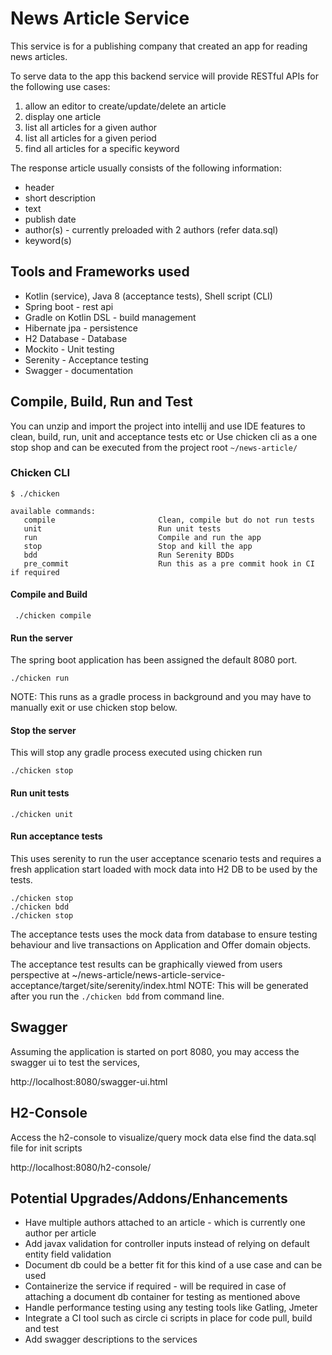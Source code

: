 
# News Article Service

This service is for a publishing company that created an app for reading news articles.

To serve data to the app this backend service will provide RESTful APIs for the following use cases:

1. allow an editor to create/update/delete an article
2. display one article
3. list all articles for a given author
4. list all articles for a given period 
5. find all articles for a specific keyword

The response article usually consists of the following information:

- header
- short description
- text
- publish date
- author(s) - currently preloaded with 2 authors (refer data.sql)
- keyword(s)


## Tools and Frameworks used

- Kotlin (service), Java 8 (acceptance tests), Shell script (CLI)
- Spring boot - rest api
- Gradle on Kotlin DSL - build management
- Hibernate jpa - persistence
- H2 Database - Database
- Mockito - Unit testing
- Serenity - Acceptance testing
- Swagger - documentation


## Compile, Build, Run and Test

You can unzip and import the project into intellij and use IDE features to clean, build, run, unit and acceptance tests etc or
Use chicken cli as a one stop shop and can be executed from the project root `~/news-article/`

### Chicken CLI

    $ ./chicken

    available commands:
       compile                       Clean, compile but do not run tests
       unit                          Run unit tests
       run                           Compile and run the app
       stop                          Stop and kill the app
       bdd                           Run Serenity BDDs
       pre_commit                    Run this as a pre commit hook in CI if required

#### Compile and Build

     ./chicken compile

#### Run the server

The spring boot application has been assigned the default 8080 port.

    ./chicken run
    
NOTE: This runs as a gradle process in background and you may have to manually exit or use chicken stop below.
    
#### Stop the server

This will stop any gradle process executed using chicken run

    ./chicken stop
    
#### Run unit tests

    ./chicken unit
    
#### Run acceptance tests

This uses serenity to run the user acceptance scenario tests and requires a fresh application start loaded with mock data into H2 DB to be used by the tests.

    ./chicken stop
    ./chicken bdd
    ./chicken stop
    
The acceptance tests uses the mock data from database to ensure testing behaviour and live transactions on Application and Offer domain objects.

The acceptance test results can be graphically viewed from users perspective at ~/news-article/news-article-service-acceptance/target/site/serenity/index.html
NOTE: This will be generated after you run the `./chicken bdd` from command line.


## Swagger

Assuming the application is started on port 8080, you may access the swagger ui to test the services,

http://localhost:8080/swagger-ui.html


## H2-Console

Access the h2-console to visualize/query mock data else find the data.sql file for init scripts

http://localhost:8080/h2-console/


## Potential Upgrades/Addons/Enhancements

- Have multiple authors attached to an article - which is currently one author per article
- Add javax validation for controller inputs instead of relying on default entity field validation
- Document db could be a better fit for this kind of a use case and can be used
- Containerize the service if required - will be required in case of attaching a document db container for testing as mentioned above
- Handle performance testing using any testing tools like Gatling, Jmeter
- Integrate a CI tool such as circle ci scripts in place for code pull, build and test
- Add swagger descriptions to the services